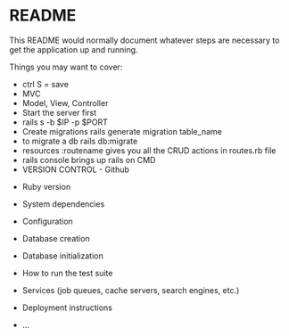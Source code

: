 # README

This README would normally document whatever steps are necessary to get the
application up and running.

Things you may want to cover:
- ctrl S = save
- MVC
- Model, View, Controller
- Start the server first
- rails s -b $IP -p $PORT
- Create migrations rails generate migration table_name
- to migrate a db rails db:migrate
- resources :routename gives you all the CRUD actions in routes.rb file
- rails console brings up rails on CMD
- VERSION CONTROL - Github
* Ruby version

* System dependencies

* Configuration

* Database creation

* Database initialization

* How to run the test suite

* Services (job queues, cache servers, search engines, etc.)

* Deployment instructions

* ...
